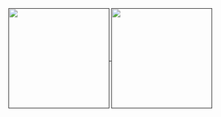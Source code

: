<a href="">
  <img height=200 align="center" src="https://github-readme-stats.vercel.app/api?username=andreecy&show_icons=true&hide_rank=true&theme=transparent&hide_border=true" />
</a>
<a href="">
  <img height=200 align="center" src="https://github-readme-stats.vercel.app/api/top-langs/?username=andreecy&hide=html,css&langs_count=10&theme=transparent&hide_border=true&layout=compact&size_weight=0&count_weight=1" />
</a>
